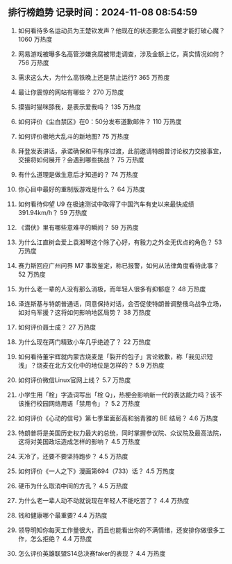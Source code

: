 
## 排行榜趋势 记录时间：2024-11-08 08:54:59
  
  1. 如何看待多名运动员为王楚钦发声？他现在的状态要怎么调整才能打破心魔？ 1060 万热度
    
  2. 网易游戏被曝多名高管涉嫌贪腐被带走调查，涉及金额上亿，真实情况如何？ 756 万热度
    
  3. 需求这么大，为什么高铁晚上还是禁止运行? 365 万热度
    
  4. 最让你震惊的网站有哪些？ 270 万热度
    
  5. 摸猫时猫咪舔我，是表示爱我吗？ 135 万热度
    
  6. 如何评价《尘白禁区》在0：50分发布道歉邮件？ 110 万热度
    
  7. 如何评价极地大乱斗的新地图? 75 万热度
    
  8. 拜登发表讲话，承诺确保和平有序过渡，此前邀请特朗普讨论权力交接事宜，交接将如何展开？会遇到哪些挑战？ 75 万热度
    
  9. 有什么道理是做生意后才知道的？ 74 万热度
    
  10. 你心目中最好的重制版游戏是什么？ 64 万热度
    
  11. 如何看待仰望 U9 在极速测试中取得了中国汽车有史以来最快成绩 391.94km/h？ 59 万热度
    
  12. 《潜伏》里有哪些意难平的瞬间？ 59 万热度
    
  13. 为什么江直树会爱上袁湘琴这个除了心好，有毅力之外全无优点的角色？ 53 万热度
    
  14. 赛力斯回应广州问界 M7 事故鉴定，称已报警，如何从法律角度看待此事？ 52 万热度
    
  15. 为什么老一辈的人没有那么消极，而年轻人很多有抑郁症？ 48 万热度
    
  16. 泽连斯基与特朗普通话，同意保持对话，会否促使特朗普调整俄乌战争立场，如对乌军援？这将如何影响地区局势？ 38 万热度
    
  17. 如何评价聂士成？ 27 万热度
    
  18. 为什么现在两门精致小车几乎绝迹了？ 22 万热度
    
  19. 如何看待董宇辉就内蒙古烧麦是「裂开的包子」言论致歉，称「我见识短浅」？烧麦在北方文化中的地位是怎样的？ 5.9 万热度
    
  20. 如何评价微信Linux官网上线？ 5.7 万热度
    
  21. 小学生用「栓」字造词写出「栓 Q」，热梗会影响新一代的表达能力吗？该不该推行校园网络用语「禁用令」？ 5.2 万热度
    
  22. 如何评价《心动的信号》第七季里面彭高和翁青雅的 BE 结局？ 4.6 万热度
    
  23. 特朗普将是美国历史权力最大的总统，同时掌握参议院、众议院及最高法院，这将对美国政坛造成怎样的影响？ 4.5 万热度
    
  24. 天冷了，还要不要坚持跑步？ 4.5 万热度
    
  25. 如何评价《一人之下》漫画第694（733）话？ 4.5 万热度
    
  26. 硬币为什么取消中间的方孔？ 4.5 万热度
    
  27. 为什么老一辈人动不动就说现在年轻人不能吃苦了？ 4.4 万热度
    
  28. 钱和健康哪个最重要? 4.4 万热度
    
  29. 领导明知你每天工作量很大，而且也能看出你的不满情绪，还安排你做很多工作，怎么拒绝？ 4.4 万热度
    
  30. 怎么评价英雄联盟S14总决赛faker的表现？ 4.4 万热度
    
